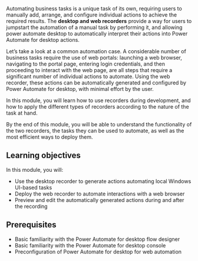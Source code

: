Automating business tasks is a unique task of its own, requiring users to manually add, arrange, and configure individual actions to achieve the required results. The **desktop and web recorders** provide a way for users to jumpstart the automation of a manual task by performing it, and allowing power automate desktop to automatically interpret their actions into Power Automate for desktop actions.

Let’s take a look at a common automation case. A considerable number of business tasks require the use of web portals: launching a web browser, navigating to the portal page, entering login credentials, and then proceeding to interact with the web page, are all steps that require a significant number of individual actions to automate. Using the web recorder, these actions can be automatically generated and configured by Power Automate for desktop, with minimal effort by the user.

In this module, you will learn how to use recorders during development, and how to apply the different types of recorders according to the nature of the task at hand.

By the end of this module, you will be able to understand the functionality of the two recorders, the tasks they can be used to automate, as well as the most efficient ways to deploy them.

## Learning objectives

In this module, you will:

* Use the desktop recorder to generate actions automating local Windows UI-based tasks
* Deploy the web recorder to automate interactions with a web browser
* Preview and edit the automatically generated actions during and after the recording

## Prerequisites

* Basic familiarity with the Power Automate for desktop flow designer
* Basic familiarity with the Power Automate for desktop console
* Preconfiguration of Power Automate for desktop for web automation
